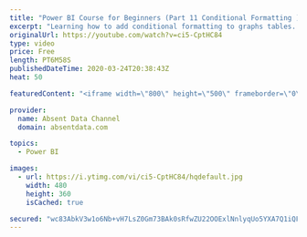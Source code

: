 ```yaml
---
title: "Power BI Course for Beginners (Part 11 Conditional Formatting )"
excerpt: "Learning how to add conditional formatting to graphs tables. Utilize colors and icons to deliver quick insights"
originalUrl: https://youtube.com/watch?v=ci5-CptHC84
type: video
price: Free
length: PT6M58S
publishedDateTime: 2020-03-24T20:38:43Z
heat: 50

featuredContent: "<iframe width=\"800\" height=\"500\" frameborder=\"0\" src=\"https://www.youtube.com/embed/ci5-CptHC84\" allow=\"accelerometer; autoplay; encrypted-media; gyroscope; picture-in-picture\" allowfullscreen></iframe>"

provider:
  name: Absent Data Channel
  domain: absentdata.com

topics:
  - Power BI

images:
  - url: https://i.ytimg.com/vi/ci5-CptHC84/hqdefault.jpg
    width: 480
    height: 360
    isCached: true

secured: "wc83AbkV3w1o6Nb+vH7LsZ0Gm73BAk0sRfwZU22OOExlNnlyqUo5YXA7Q1iQFtSSc0fTgiXt/4+nuzsZCk9sHiU83vT+9QfqJw6+6RzpvW5pRi82wXguvylT4lAPTULMd30ExFpkyWsebh1KvTsoA8G6OG0033JmJGBOgtYUjeP6gEP1eOerNhUSP/Qyyk4YzWdIkN5RU05VsdMIg3jR0vbOtZZgTIB0Y5RStEAgaVrn9NFSD0sqZ4Etm7O+P9G3VISKmQ9LOAnd8ipeOHGc2OKJ7dOQJyvtmcYEaI7Jy9OXXvJKmkfr804toLtesQSTTyEF6wJ0uZtcTNCiWMd1sX+ybLuvuV+nPBriSU7s4z2cTSZ46itF43LPkAtijWYrNJH8AJCsQQufCY8LaF2Qije2WFmYk7DBkOBZ0RWvW0Q=;ald+zPkPm8VbvRbCzr6ajA=="
---
```


